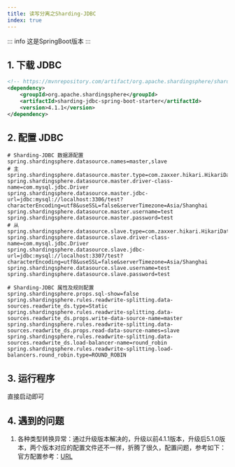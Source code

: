 ```yaml
---
title: 读写分离之Sharding-JDBC
index: true
---
```


::: info
这是SpringBoot版本
:::

## 1. 下载 JDBC
```xml
<!-- https://mvnrepository.com/artifact/org.apache.shardingsphere/sharding-jdbc-spring-boot-starter -->
<dependency>
    <groupId>org.apache.shardingsphere</groupId>
    <artifactId>sharding-jdbc-spring-boot-starter</artifactId>
    <version>4.1.1</version>
</dependency>

```

## 2. 配置 JDBC
```
# Sharding-JDBC 数据源配置
spring.shardingsphere.datasource.names=master,slave
# 主
spring.shardingsphere.datasource.master.type=com.zaxxer.hikari.HikariDataSource
spring.shardingsphere.datasource.master.driver-class-name=com.mysql.jdbc.Driver
spring.shardingsphere.datasource.master.jdbc-url=jdbc:mysql://localhost:3306/test?characterEncoding=utf8&useSSL=false&serverTimezone=Asia/Shanghai
spring.shardingsphere.datasource.master.username=test
spring.shardingsphere.datasource.master.password=test
# 从
spring.shardingsphere.datasource.slave.type=com.zaxxer.hikari.HikariDataSource
spring.shardingsphere.datasource.slave.driver-class-name=com.mysql.jdbc.Driver
spring.shardingsphere.datasource.slave.jdbc-url=jdbc:mysql://localhost:3307/test?characterEncoding=utf8&useSSL=false&serverTimezone=Asia/Shanghai
spring.shardingsphere.datasource.slave.username=test
spring.shardingsphere.datasource.slave.password=test

# Sharding-JDBC 属性及规则配置
spring.shardingsphere.props.sql-show=false
spring.shardingsphere.rules.readwrite-splitting.data-sources.readwrite_ds.type=Static
spring.shardingsphere.rules.readwrite-splitting.data-sources.readwrite_ds.props.write-data-source-name=master
spring.shardingsphere.rules.readwrite-splitting.data-sources.readwrite_ds.props.read-data-source-names=slave
spring.shardingsphere.rules.readwrite-splitting.data-sources.readwrite_ds.load-balancer-name=round_robin
spring.shardingsphere.rules.readwrite-splitting.load-balancers.round_robin.type=ROUND_ROBIN
```

## 3. 运行程序
直接启动即可

## 4. 遇到的问题
1. 各种类型转换异常：通过升级版本解决的，升级以前4.1.1版本，升级后5.1.0版本，两个版本对应的配置文件还不一样，折腾了很久，配置问题，参考如下：
官方配置参考：[URL](https://github.com/apache/shardingsphere/blob/5.1.0/examples/shardingsphere-jdbc-example/single-feature-example/readwrite-splitting-example/readwrite-splitting-spring-boot-mybatis-example/src/main/resources/application-readwrite-splitting.properties)